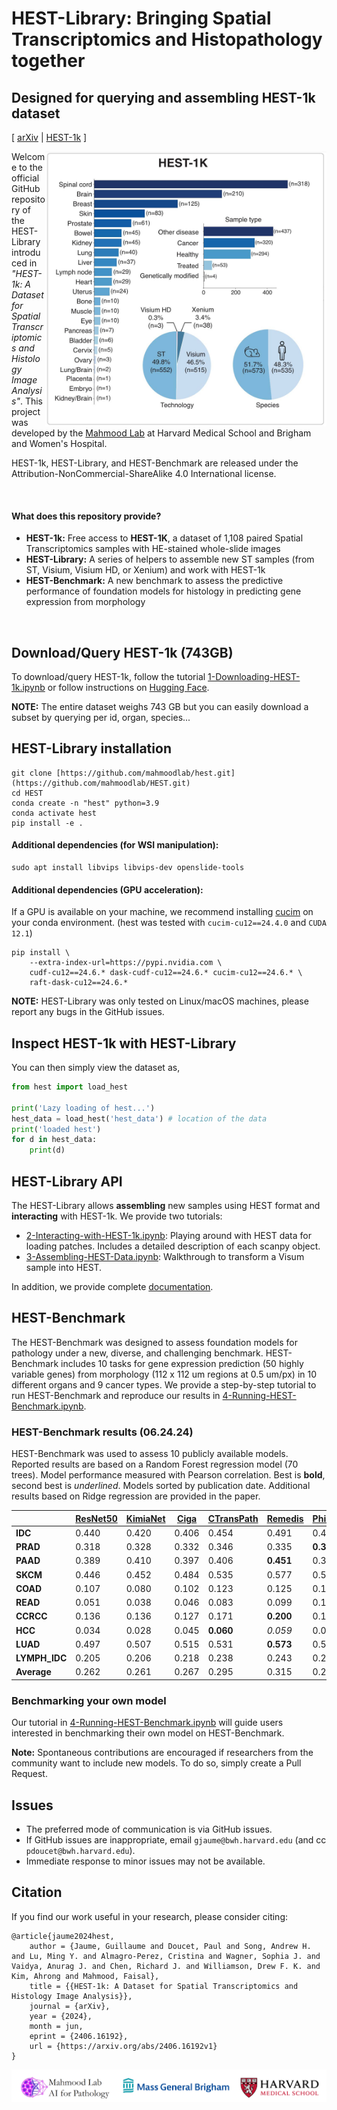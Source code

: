 # HEST-Library: Bringing Spatial Transcriptomics and Histopathology together
## Designed for querying and assembling HEST-1k dataset 

\[ [arXiv](https://arxiv.org/abs/2406.16192) | [HEST-1k](https://huggingface.co/datasets/MahmoodLab/hest) \]
<!-- [ArXiv (stay tuned)]() | [Interactive Demo](http://clam.mahmoodlab.org) | [Cite](#reference) -->

<img src="figures/fig1a.jpg" width="450px" align="right" />

Welcome to the official GitHub repository of the HEST-Library introduced in *"HEST-1k: A Dataset for Spatial Transcriptomics and Histology Image Analysis"*. This project was developed by the [Mahmood Lab](https://faisal.ai/) at Harvard Medical School and Brigham and Women's Hospital. 

HEST-1k, HEST-Library, and HEST-Benchmark are released under the Attribution-NonCommercial-ShareAlike 4.0 International license. 

<br/>

#### What does this repository provide?
- **HEST-1k:** Free access to <b>HEST-1K</b>, a dataset of 1,108 paired Spatial Transcriptomics samples with HE-stained whole-slide images 
- **HEST-Library:** A series of helpers to assemble new ST samples (from ST, Visium, Visium HD, or Xenium) and work with HEST-1k
- **HEST-Benchmark:** A new benchmark to assess the predictive performance of foundation models for histology in predicting gene expression from morphology 

<br/>

## Download/Query HEST-1k (743GB)

To download/query HEST-1k, follow the tutorial [1-Downloading-HEST-1k.ipynb](https://github.com/mahmoodlab/HEST/blob/main/tutorials/1-Downloading-HEST-1k.ipynb) or follow instructions on [Hugging Face](https://huggingface.co/datasets/MahmoodLab/hest).

**NOTE:** The entire dataset weighs 743 GB but you can easily download a subset by querying per id, organ, species...


## HEST-Library installation

```
git clone [https://github.com/mahmoodlab/hest.git](https://github.com/mahmoodlab/HEST.git)
cd HEST
conda create -n "hest" python=3.9
conda activate hest
pip install -e .
```

#### Additional dependencies (for WSI manipulation):
```
sudo apt install libvips libvips-dev openslide-tools
```

#### Additional dependencies (GPU acceleration):
If a GPU is available on your machine, we recommend installing [cucim](https://docs.rapids.ai/install) on your conda environment. (hest was tested with `cucim-cu12==24.4.0` and `CUDA 12.1`)
```
pip install \
    --extra-index-url=https://pypi.nvidia.com \
    cudf-cu12==24.6.* dask-cudf-cu12==24.6.* cucim-cu12==24.6.* \
    raft-dask-cu12==24.6.*
```

**NOTE:** HEST-Library was only tested on Linux/macOS machines, please report any bugs in the GitHub issues.

## Inspect HEST-1k with HEST-Library

You can then simply view the dataset as, 

```python
from hest import load_hest

print('Lazy loading of hest...')
hest_data = load_hest('hest_data') # location of the data
print('loaded hest')
for d in hest_data:
    print(d)
```

## HEST-Library API

The HEST-Library allows **assembling** new samples using HEST format and **interacting** with HEST-1k. We provide two tutorials:

- [2-Interacting-with-HEST-1k.ipynb](https://github.com/mahmoodlab/HEST/tree/main/tutorials/2-Interacting-with-HEST-1k.ipynb): Playing around with HEST data for loading patches. Includes a detailed description of each scanpy object. 
- [3-Assembling-HEST-Data.ipynb](https://github.com/mahmoodlab/HEST/tree/main/tutorials/3-Assembling-HEST-Data.ipynb): Walkthrough to transform a Visum sample into HEST.

In addition, we provide complete [documentation](https://hest.readthedocs.io/en/latest/).

## HEST-Benchmark

The HEST-Benchmark was designed to assess foundation models for pathology under a new, diverse, and challenging benchmark. HEST-Benchmark includes 10 tasks for gene expression prediction (50 highly variable genes) from morphology (112 x 112 um regions at 0.5 um/px) in 10 different organs and 9 cancer types. We provide a step-by-step tutorial to run HEST-Benchmark and reproduce our results in [4-Running-HEST-Benchmark.ipynb](https://github.com/mahmoodlab/HEST/tree/main/tutorials/4-Running-HEST-Benchmark.ipynb).

### HEST-Benchmark results (06.24.24)

HEST-Benchmark was used to assess 10 publicly available models. Reported results are based on a Random Forest regression model (70 trees). Model performance measured with Pearson correlation. Best is **bold**, second best
is _underlined_. Models sorted by publication date. Additional results based on Ridge regression are provided in the paper. 

|                | **[ResNet50](https://arxiv.org/abs/1512.03385)** | **[KimiaNet](https://kimialab.uwaterloo.ca/kimia/index.php/data-and-code-2/kimia-net/)** | **[Ciga](https://arxiv.org/abs/2011.13971)** | **[CTransPath](https://www.sciencedirect.com/science/article/abs/pii/S1361841522002043)** | **[Remedis](https://arxiv.org/abs/2205.09723)** | **[Phikon](https://www.medrxiv.org/content/10.1101/2023.07.21.23292757v2)** | **[PLIP](https://www.nature.com/articles/s41591-023-02504-3)** | **[UNI](https://www.nature.com/articles/s41591-024-02857-3)** | **[CONCH](https://www.nature.com/articles/s41591-024-02856-4)** | **[GigaPath](https://www.nature.com/articles/s41586-024-07441-w)** |
|----------------|--------------|--------------|----------|----------------|-------------|------------|----------|---------|-----------|--------------|
| **IDC**        | 0.440        | 0.420        | 0.406    | 0.454          | 0.491       | 0.430      | 0.436    | _0.502_ | **0.504** | 0.492        |
| **PRAD**       | 0.318        | 0.328        | 0.332    | 0.346          | 0.335       | **0.377**  | 0.362    | 0.357   | _0.373_   | 0.372        |
| **PAAD**       | 0.389        | 0.410        | 0.397    | 0.406          | **0.451**   | 0.372      | 0.392    | 0.424   | _0.431_   | 0.425        |
| **SKCM**       | 0.446        | 0.452        | 0.484    | 0.535          | 0.577       | 0.516      | 0.461    | **0.613**| _0.582_   | 0.541        |
| **COAD**       | 0.107        | 0.080        | 0.102    | 0.123          | 0.125       | 0.137      | 0.112    | **0.147**| 0.124     | _0.139_      |
| **READ**       | 0.051        | 0.038        | 0.046    | 0.083          | 0.099       | 0.138      | 0.063    | **0.162**| 0.132     | _0.156_      |
| **CCRCC**      | 0.136        | 0.136        | 0.127    | 0.171          | **0.200**   | 0.178      | 0.124    | _0.186_ | 0.149     | 0.182        |
| **HCC**        | 0.034        | 0.028        | 0.045    | **0.060**      | _0.059_     | 0.041      | 0.038    | 0.051   | 0.040     | 0.055        |
| **LUAD**       | 0.497        | 0.507        | 0.515    | 0.531          | **0.573**   | 0.541      | 0.533    | 0.511   | _0.569_   | 0.547        |
| **LYMPH_IDC**  | 0.205        | 0.206        | 0.218    | 0.238          | 0.243       | 0.243      | 0.229    | 0.234   | **0.249** | _0.248_      |
| **Average**    | 0.262        | 0.261        | 0.267    | 0.295          | 0.315       | 0.297      | 0.275    | **0.319**| 0.315     | _0.316_      |

### Benchmarking your own model

Our tutorial in [4-Running-HEST-Benchmark.ipynb](https://github.com/mahmoodlab/HEST/tree/main/tutorials/4-Running-HEST-Benchmark.ipynb) will guide users interested in benchmarking their own model on HEST-Benchmark.

**Note:** Spontaneous contributions are encouraged if researchers from the community want to include new models. To do so, simply create a Pull Request. 

## Issues 
- The preferred mode of communication is via GitHub issues.
- If GitHub issues are inappropriate, email `gjaume@bwh.harvard.edu` (and cc `pdoucet@bwh.harvard.edu`). 
- Immediate response to minor issues may not be available.

## Citation

If you find our work useful in your research, please consider citing:
```
@article{jaume2024hest,
	author = {Jaume, Guillaume and Doucet, Paul and Song, Andrew H. and Lu, Ming Y. and Almagro-Perez, Cristina and Wagner, Sophia J. and Vaidya, Anurag J. and Chen, Richard J. and Williamson, Drew F. K. and Kim, Ahrong and Mahmood, Faisal},
	title = {{HEST-1k: A Dataset for Spatial Transcriptomics and Histology Image Analysis}},
	journal = {arXiv},
	year = {2024},
	month = jun,
	eprint = {2406.16192},
	url = {https://arxiv.org/abs/2406.16192v1}
}
```

<img src=docs/joint_logo.png> 
